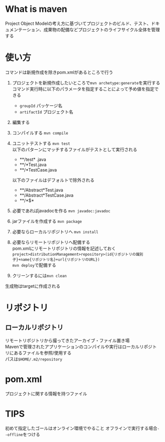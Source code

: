 # What is maven #
Project Object Modelの考え方に基づいてプロジェクトのビルド、テスト、ドキュメンテーション、成果物の配備などプロジェクトのライフサイクル全体を管理する

# 使い方 #

コマンドは新規作成を除きpom.xmlがあるところで行う

1. プロジェクトを新規作成したいところで`mvn archetype:generate`を実行する
    コマンド実行時に以下のパラメータを指定することによって予め値を指定できる
    * `groupId` パッケージ名
    * `artifactId` プロジェクト名
2. 編集する
3. コンパイルする `mvn compile`
4. ユニットテストする `mvn test`  
    以下のパターンにマッチするファイルがテストとして実行される

    * \*\*/test\* .java
    * \*\*/\*Test.java
    * \*\*/\*TestCase.java

    以下のファイルはデフォルトで除外される

    * \*\*/Abstract\*Test.java
    * \*\*/Abstract\*TestCase.java
    * \*\*/\*$\*

5. 必要であればjavadocを作る `mvn javadoc:javadoc`
6. jarファイルを作成する `mvn package`
7. 必要ならローカルリポジトリへ `mvn install`
8. 必要ならリモートリポジトリへ配備する  
    pom.xmlにリモートリポジトリの情報を記述しておく  
    `project>distributionManagement>repository>(id{リポジトリの識別子}+name{リポジトリ名}+url{リポジトリのURL})`  
    `mvn deploy`で配備する
9. クリーンするには`mvn clean`

生成物はtargetに作成される

# リポジトリ #
## ローカルリポジトリ ##
リモートリポジトリから撮ってきたアーカイブ・ファイル置き場  
Mavenで管理されたアプリケーションのコンパイルや実行はローカルリポジトリにあるファイルを参照/使用する  
パスは`$HOME/.m2/repository`

# pom.xml #
プロジェクトに関する情報を持つファイル

# TIPS #
初めて指定したゴールはオンライン環境でやること
オフラインで実行する場合`--offline`をつける
